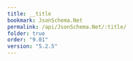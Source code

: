 ```yaml
---
title: __title
bookmark: JsonSchema.Net
permalink: /api/JsonSchema.Net/:title/
folder: true
order: "9.01"
version: "5.2.5"
---
```

